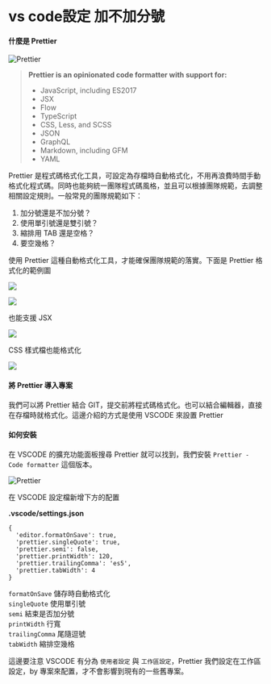 # vs code設定 加不加分號

#### 什麼是 Prettier

![Prettier](https://i.imgur.com/cnrwEb0.png)

> **Prettier is an opinionated code formatter with support for:**
>
> * JavaScript, including ES2017
> * JSX
> * Flow
> * TypeScript
> * CSS, Less, and SCSS
> * JSON
> * GraphQL
> * Markdown, including GFM
> * YAML

Prettier 是程式碼格式化工具，可設定為存檔時自動格式化，不用再浪費時間手動格式化程式碼。同時也能夠統一團隊程式碼風格，並且可以根據團隊規範，去調整相關設定規則。一般常見的團隊規範如下：

1. 加分號還是不加分號？
2. 使用單引號還是雙引號？
3. 縮排用 TAB 還是空格？
4. 要空幾格？

使用 Prettier 這種自動格式化工具，才能確保團隊規範的落實。下面是 Prettier 格式化的範例圖

![](https://user-gold-cdn.xitu.io/2018/6/18/16412d535a2e4cc4?imageslim)

![](https://user-gold-cdn.xitu.io/2018/6/18/16412d535a4fa3e9?imageslim)

也能支援 JSX

![](https://user-gold-cdn.xitu.io/2018/6/18/16412d535b465f52?imageslim)

CSS 樣式檔也能格式化

![](https://user-gold-cdn.xitu.io/2018/6/18/16412d535931773a?imageView2/0/w/1280/h/960/format/webp/ignore-error/1)

#### 將 Prettier 導入專案

我們可以將 Prettier 結合 GIT，提交前將程式碼格式化。也可以結合編輯器，直接在存檔時就格式化。這邊介紹的方式是使用 VSCODE 來設置 Prettier

#### 如何安裝

在 VSCODE 的擴充功能面板搜尋 Prettier 就可以找到，我們安裝 `Prettier - Code formatter` 這個版本。

![Prettier](https://i.imgur.com/adqJotA.png)

在 VSCODE 設定檔新增下方的配置

**.vscode/settings.json**

```text
{
  'editor.formatOnSave': true,
  'prettier.singleQuote': true,
  'prettier.semi': false,
  'prettier.printWidth': 120,
  'prettier.trailingComma': 'es5',
  'prettier.tabWidth': 4
}
```

`formatOnSave` 儲存時自動格式化  
`singleQuote` 使用單引號  
`semi` 結束是否加分號  
`printWidth` 行寬  
`trailingComma` 尾隨逗號  
`tabWidth` 縮排空幾格

這邊要注意 VSCODE 有分為 `使用者設定` 與 `工作區設定`，Prettier 我們設定在工作區設定，by 專案來配置，才不會影響到現有的一些舊專案。


